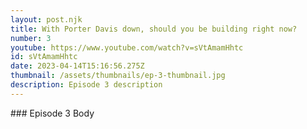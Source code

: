 ```yaml
---
layout: post.njk
title: With Porter Davis down, should you be building right now?
number: 3
youtube: https://www.youtube.com/watch?v=sVtAmamHhtc
id: sVtAmamHhtc
date: 2023-04-14T15:16:56.275Z
thumbnail: /assets/thumbnails/ep-3-thumbnail.jpg
description: Episode 3 description
---
```

#﻿## Episode 3 Body

